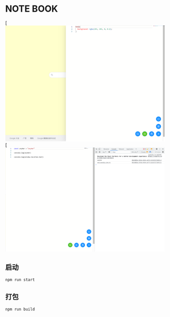 # NOTE BOOK

[![Build Status](https://raw.githubusercontent.com/unitguyver/notebook/master/.github/image/css.png)
[![Build Status](https://raw.githubusercontent.com/unitguyver/notebook/master/.github/image/js.png)

## 启动
```
npm run start
```

## 打包
```
npm run build
```
